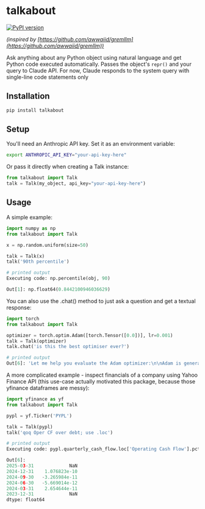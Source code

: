# talkabout

[![PyPI version](https://badge.fury.io/py/talkabout.svg)](https://badge.fury.io/py/talkabout)

_(inspired by [https://github.com/awwaiid/gremllm](https://github.com/awwaiid/gremllm))_

Ask anything about any Python object using natural language and get Python code executed automatically. Passes the object's `repr()` and your query to Claude API. For now, Claude responds to the system query with single-line code statements only

## Installation

```bash
pip install talkabout
```

## Setup

You'll need an Anthropic API key. Set it as an environment variable:

```bash
export ANTHROPIC_API_KEY="your-api-key-here"
```

Or pass it directly when creating a Talk instance:

```python
from talkabout import Talk
talk = Talk(my_object, api_key="your-api-key-here")
```

## Usage

A simple example:

```python
import numpy as np
from talkabout import Talk

x = np.random.uniform(size=50)

talk = Talk(x)
talk('90th percentile')

# printed output
Executing code: np.percentile(obj, 90)

Out[1]: np.float64(0.8442100946036629)
```

You can also use the .chat() method to just ask a question and get a textual response:

```python
import torch
from talkabout import Talk

optimizer = torch.optim.Adam([torch.Tensor([0.0])], lr=0.001)
talk = Talk(optimizer)
talk.chat('is this the best optimiser ever?')

# printed output
Out[6]: 'Let me help you evaluate the Adam optimizer:\n\nAdam is generally considered ...'
```

A more complicated example - inspect financials of a company using Yahoo Finance API (this use-case actually motivated this package, because those yfinance dataframes are messy):

```python
import yfinance as yf
from talkabout import Talk

pypl = yf.Ticker('PYPL')

talk = Talk(pypl)
talk('qoq Oper CF over debt; use .loc')

# printed output
Executing code: pypl.quarterly_cash_flow.loc['Operating Cash Flow'].pct_change() / pypl.quarterly_balancesheet.loc['Total Debt']

Out[6]:
2025-03-31             NaN
2024-12-31    1.076823e-10
2024-09-30   -3.265984e-11
2024-06-30   -5.669014e-12
2024-03-31    2.654644e-11
2023-12-31             NaN
dtype: float64
```

